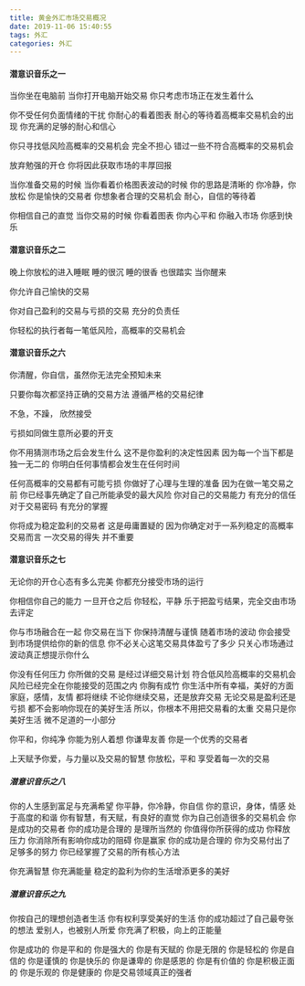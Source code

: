 ```yaml
---
title: 黄金外汇市场交易概况
date: 2019-11-06 15:40:55
tags: 外汇
categories: 外汇
---
```

#### 潜意识音乐之一

当你坐在电脑前
当你打开电脑开始交易
你只考虑市场正在发生着什么

你不受任何负面情绪的干扰
你耐心的看着图表
耐心的等待着高概率交易机会的出现
你充满的足够的耐心和信心


你只寻找低风险高概率的交易机会
完全不担心
错过一些不符合高概率的交易机会

放弃勉强的开仓
你将因此获取市场的丰厚回报

当你准备交易的时候
当你看着价格图表波动的时候
你的思路是清晰的
你冷静，你放松
你是愉快的交易者
你想象者合理的交易机会
耐心，自信的等待着


你相信自己的直觉
当你交易的时候
你看着图表
你内心平和
你融入市场
你感到快乐

#### 潜意识音乐之二

晚上你放松的进入睡眠
睡的很沉
睡的很香
也很踏实
当你醒来

你允许自己愉快的交易

你对自己盈利的交易与亏损的交易
充分的负责任

你轻松的执行者每一笔低风险，高概率的交易机会



#### 潜意识音乐之六

你清醒，你自信，虽然你无法完全预知未来

只要你每次都坚持正确的交易方法
遵循严格的交易纪律


不急，不躁，
欣然接受

亏损如同做生意所必要的开支

你不用猜测市场之后会发生什么
这不是你盈利的决定性因素
因为每一个当下都是独一无二的
你明白任何事情都会发生在任何时间


任何高概率的交易都有可能亏损
你做好了心理与生理的准备
因为在做一笔交易之前
你已经事先确定了自己所能承受的最大风险
你对自己的交易能力
有充分的信任
对于交易密码
有充分的掌握

你将成为稳定盈利的交易者
这是毋庸置疑的
因为你确定对于一系列稳定的高概率交易而言
一次交易的得失
并不重要

#### 潜意识音乐之七
无论你的开仓心态有多么完美
你都充分接受市场的运行

你相信你自己的能力
一旦开仓之后
你轻松，平静
乐于把盈亏结果，完全交由市场去评定

你与市场融合在一起
你交易在当下
你保持清醒与谨慎
随着市场的波动
你会接受到市场提供给你的新的信息
你不必关心这笔交易具体盈亏了多少
只关心市场通过波动真正想提示你什么

你没有任何压力
你所做的交易
是经过详细交易计划
符合低风险高概率的交易机会
风险已经完全在你能接受的范围之内
你胸有成竹
你生活中所有幸福，美好的方面
家庭，感情，友情
都将继续
不论你继续交易，还是放弃交易
无论交易是盈利还是亏损
都不会影响你现在的美好生活
所以，你根本不用把交易看的太重
交易只是你美好生活
微不足道的一小部分

你平和，你纯净
你能为别人着想
你谦卑友善
你是一个优秀的交易者

上天赋予你爱，与力量以及交易的智慧
你放松，平和
享受着每一次的交易

##### 潜意识音乐之八
你的人生感到富足与充满希望
你平静，你冷静，你自信
你的意识，身体，情感
处于高度的和谐
你有智慧，有天赋，有良好的直觉
你为自己创造很多的交易机会
你是成功的交易者
你的成功是合理的
是理所当然的
你值得你所获得的成功
你释放压力
你消除所有影响你成功的阻碍
你是赢家
你的成功是合理的
你为交易付出了足够多的努力
你已经掌握了交易的所有核心方法

你充满智慧
你充满能量
稳定的盈利为你的生活增添更多的美好

##### 潜意识音乐之九
你按自己的理想创造者生活
你有权利享受美好的生活
你的成功超过了自己最夸张的想法
爱别人，也被别人所爱
你充满了积极，向上的正能量


你是成功的
你是平和的
你是强大的
你是有天赋的
你是无限的
你是轻松的
你是自信的
你是谨慎的
你是快乐的
你是谦卑的
你是感恩的
你是有价值的
你是积极正面的
你是乐观的
你是健康的
你是交易领域真正的强者
